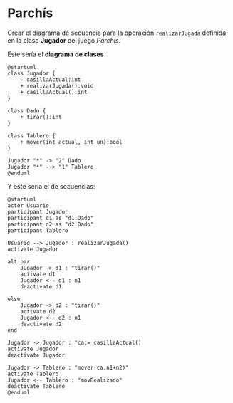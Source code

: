 # Parchís

Crear el diagrama de secuencia para la operación `realizarJugada` definida en la clase **Jugador** del juego _Parchís_.

Este sería el **diagrama de clases**

```plantuml
@startuml
class Jugador {
    - casillaActual:int
    + realizarJugada():void
    + casillaActual():int
}

class Dado {
    + tirar():int
}

class Tablero {
    + mover(int actual, int un):bool
}

Jugador "*" -> "2" Dado
Jugador "*" --> "1" Tablero
@enduml
```

Y este sería el de secuencias:

```plantuml
@startuml
actor Usuario
participant Jugador
participant d1 as "d1:Dado"
participant d2 as "d2:Dado"
participant Tablero

Usuario --> Jugador : realizarJugada()
activate Jugador

alt par
    Jugador -> d1 : "tirar()"
    activate d1
    Jugador <-- d1 : n1
    deactivate d1

else
    Jugador -> d2 : "tirar()"
    activate d2
    Jugador <-- d2 : n1
    deactivate d2
end

Jugador -> Jugador : "ca:= casillaActual()
activate Jugador
deactivate Jugador

Jugador -> Tablero : "mover(ca,n1+n2)"
activate Tablero
Jugador <-- Tablero : "movRealizado"
deactivate Tablero
@enduml
```